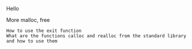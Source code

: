 Hello

More malloc, free


    How to use the exit function
    What are the functions calloc and realloc from the standard library and how to use them

